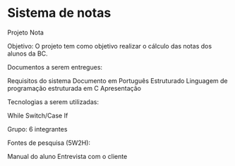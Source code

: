 # Sistema de notas
 
Projeto Nota

Objetivo: O projeto tem como objetivo realizar o cálculo das notas dos alunos da BC.

Documentos a serem entregues:

Requisitos do sistema Documento em Português Estruturado Linguagem de programação estruturada em C Apresentação

Tecnologias a serem utilizadas:

While Switch/Case If 

Grupo: 6 integrantes

Fontes de pesquisa (5W2H):

Manual do aluno Entrevista com o cliente
